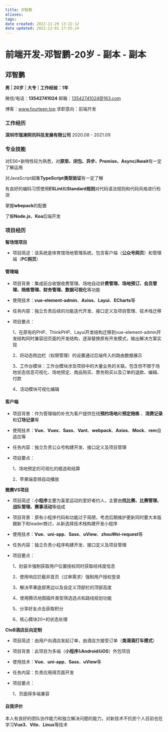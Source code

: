 ```yaml
---
title: 邓智鹏
aliases: 
tags: 
date created: 2022-11-29 13:22:12
date updated: 2022-12-01 17:55:24
---
```


# 前端开发-邓智鹏-20岁 - 副本 - 副本

## 邓智鹏

**男**	|	**20岁**	|	**大专** |  **工作经验：1年**

微信/电话：**13542741024**								  邮箱：13542741024@163.com

博客：www.fourteen.top								  求职意向：前端开发

### 工作经历

**深圳市瑞涛网讯科技发展有限公司** 2020.08 - 2021.09

### 专业技能

对ES6+新特性较为熟悉，对**原型、闭包、异步、Promise、Async/Await**有一定了解运用

对JavaScript超集**TypeScript类型验证**有一定了解

有良好的编码习惯使用**ESLint**和**Standard规则**对代码语法规则和代码风格进行检测

掌握**wbepack**的配置

了解**Node.js**，**Koa**后端开发

### 项目经历

**智场馆项目**

- 项目简述：该系统是体育馆场地管理系统，包含客户端（**公众号网页**）和管理端（**PC网页**）

#### 管理端

- 项目背景：集成前台收银收费管理、场地自动**计费管理、场地预订、会员管理、陪练管理、财务管理、数据可视化**等功能
- 使用技术：**vue-element-admin**、**Axios**、**Layui**、**ECharts**等
- 任务内容：独立负责后续的功能迭代开发、接口定义及项目管理、技术栈迁移
- 项目要点：

  1、在原有的PHP、ThinkPHP、Layui开发结构迁移到vue-element-admin开发结构同时兼容旧页面的开发结构，逐渐替换原有开发模式，输出解决方案实现

  2、将动态侧边栏（权限管理）的设置通过后端传入的路由数据展示

  3、工作台模块：工作台模块涉及项目中的大量业务的关联。包含但不限于场地状态信息可视化、场地预定、商品购买、票务购买以及订单的退款、编辑、付款

  

  4、活动模块可视化编辑

#### 客户端

- 项目背景：作为管理端的补充为客户提供在线**预约场地**和**预定陪练** 、**消费记录**和**订场记录**等
- 使用技术：**Vue**、**Vuex**、**Sass**、**Vant**、**webpack**、**Axios**、**Mock**、**rem**自适应等
- 任务内容：独立负责公众号构建开发、接口定义及项目管理
- 项目要点：

  1、场地预定的可视化的框选和结算

  2、苹果端音频自动播放

**微赛VS项目**

- 项目简述：**小程序**主要为喜爱运动的爱好者约人，主要由**找比赛、比赛管理、战队管理、赛事活动**等组成
- 项目背景：原有小程序代码和功能过于简陋，考虑后期维护更新同时要大本版跟新下和leader商讨，从新选择技术栈构建开发小程序
- 使用技术：**Vue**、**uni-app**、**Sass**、**uView**、**zhouWei-request**等
- 任务内容：独立负责小程序构建开发、接口定义及项目管理
- 项目要点：

  1、封装半强制获取用户位置授权同时获取经纬度信息

  2、使用响应拦截非首页（过审需求）强制用户授权登录

  3、解决苹果底部黑边以及自定义顶部栏的顶部高度

  4、使用腾讯地图插件类型筛选选点和路线规划功能

  5、分享好友点击获取积分

  6、核心模块20+的状态处理

**CtoB酒店反向定制**

- 项目简述：由用户向酒店发起订单，由酒店方接受订单（**类滴滴打车模式**）
- 项目背景：此项目为多端（**小程序**&**Android**&**iOS**）外包项目
- 使用技术：**Vue**、**uni-app**、**Sass**、**uView**等
- 任务内容：负责应用得页面开发
- 项目要点：

  1、页面得多端兼容

#### 自我评价

本人有良好的团队协作能力和独立解决问题的能力，对新技术不抗拒个人目前也在学习**Vue3**、**Vite**、**Linux**等技术
